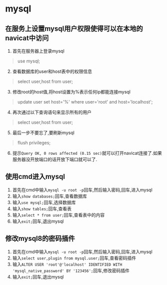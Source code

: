 # mysql

## 在服务上设置mysql用户权限使得可以在本地的navicat中访问
1. 首先在服务器上登录mysql
> use mysql;
2. 查看数据库的user和host表中的权限信息
> select user,host from user;
3. 修改root的host值,将host设置为%表示任何ip都能连接mysql
> update user set host='%' where user='root' and host='localhost';
4. 再次通过以下查询语句来显示所有的用户
> select user,host from user;
5. 最后一步不要忘了,要刷新mysql
> flush privileges;
6. 提示`Query OK, 0 rows affected (0.15 sec)`就可以打开navicat连接了.如果服务器没开放端口的话开放下端口就可以了.

## 使用cmd进入mysql
1. 首先在cmd中输入`mysql -u root -p`回车,然后输入密码,回车,进入mysql
2. 输入`show databases;`回车,查看数据库
3. 输入`use mysql;`回车,选择数据库
4. 输入`show tables;`回车,查看表
5. 输入`select * from user;`回车,查看表中的内容
6. 输入`exit;`回车,退出mysql

## 修改mysql8的密码插件
1. 首先在cmd中输入`mysql -u root -p`回车,然后输入密码,回车,进入mysql
2. 输入`select user,plugin from mysql.user;`回车,查看密码插件
3. 输入`ALTER USER 'root'@'localhost' IDENTIFIED WITH 'mysql_native_password' BY '123456';`回车,修改密码插件
4. 输入`exit;`回车,退出mysql